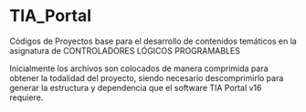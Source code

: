 # TIA_Portal
Códigos de Proyectos base para el desarrollo de contenidos temáticos en la asignatura de CONTROLADORES LÓGICOS PROGRAMABLES

Inicialmente los archivos son colocados de manera comprimida para obtener la todalidad del proyecto, siendo necesario descomprimirlo para generar la estructura y dependencia que el software TIA Portal v16 requiere.
